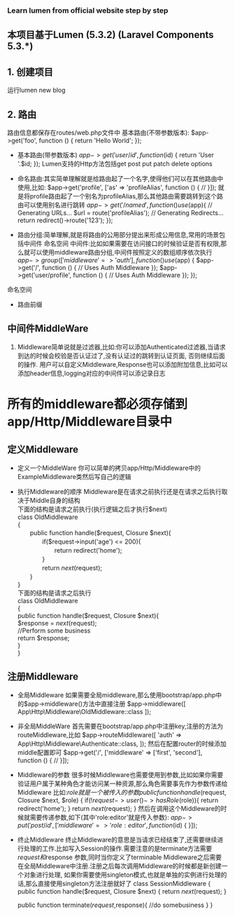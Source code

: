 ### Learn lumen from official website step by step 
## 本项目基于Lumen (5.3.2) (Laravel Components 5.3.*)

## 1. 创建项目
运行lumen new blog

## 2. 路由
路由信息都保存在routes/web.php文件中
基本路由(不带参数版本):
$app->get('foo', function () {
    return 'Hello World';
});
* 基本路由(带参数版本)
$app->get('user/{id}', function ($id) {
    return 'User '.$id;
});
Lumen支持的Http方法包括get post put patch delete options

* 命名路由:其实简单理解就是给路由起了一个名字,使得他们可以在其他路由中使用,比如:
$app->get('profile', ['as' => 'profileAlias', function () {
    //
}]);
就是将profile路由起了一个别名为profileAlias,那么其他路由需要跳转到这个路由可以使用别名进行跳转
$app->get('/named',function () use ($app){
    // Generating URLs...
    $url = route('profileAlias');
    // Generating Redirects...
    return redirect()->route('123');
});

* 路由分组:简单理解,就是将路由的公用部分提出来形成公用信息,常用的场景包括中间件 命名空间 
中间件:比如如果需要在访问接口的时候验证是否有权限,那么就可以使用middleware路由分组,中间件按照定义的数组顺序依次执行
$app->group(['middleware' => 'auth'], function () use ($app) {
    $app->get('/', function ()    {
        // Uses Auth Middleware
    });
    $app->get('user/profile', function () {
        // Uses Auth Middleware
    });
});

命名空间


* 路由前缀

## 中间件MiddleWare
1. Middleware简单说就是过滤器,比如:你可以添加Authenticated过滤器,当请求到达的时候会校验是否认证过了,没有认证过的跳转到认证页面,
否则继续后面的操作.
用户可以自定义Middleware,Response也可以添加附加信息,比如可以添加header信息,logging对应的中间件可以添记录日志
# 所有的middleware都必须存储到app/Http/Middleware目录中

## 定义Middleware
* 定义一个MiddleWare 
你可以简单的拷贝app/Http/Middleware中的ExampleMiddleware类然后写自己的逻辑

* 执行Middleware的顺序
Middleware是在请求之前执行还是在请求之后执行取决于Middle自身的结构  
下面的结构是请求之前执行(执行逻辑之后才执行$next)  
class OldMiddleware  
{  
　　public function handle($request, Closure $next){  
　　　　if($request->input('age') <= 200){  
　　　　　　return redirect('home');  
　　　　}  
　　　　return $next($request);  
　　}  
}  
下面的结构是请求之后执行  
    class OldMiddleware  
{  
    public function handle($request, Closure $next){  
        $response = $next($request);  
        //Perform some business  
        return $response;  
    }  
}

## 注册Middleware
* 全局Middleware
如果需要全局middleware,那么使用bootstrap/app.php中的$app->middleware()方法中直接注册
$app->middleware([
    App\Http\Middleware\OldMiddleware::class
]);

* 非全局MiddleWare
首先需要在bootstrap/app.php中注册key,注册的方法为routeMiddleware,比如
$app->routeMiddleware([
     'auth' => App\Http\Middleware\Authenticate::class,
]);
然后在配置router的时候添加middle配置即可
$app->get('/', ['middleware' => ['first', 'second'], function () {
    //
}]);

* Middleware的参数
很多时候Middleware也需要使用到参数,比如如果你需要验证用户属于某种角色才能访问某一种资源,那么角色需要事先作为参数传递给Middleware
比如:$role就是一个被传入的参数
public function handle($request, Closure $next, $role)
{
    if(!$request->user()->hasRole($role)){
        return redirect('home');
    }
    return $next($request);
}
然后在调用这个Middleware的时候就需要传递参数,如下(其中'role:editor'就是传入参数):
$app->put('post/{id}', ['middleware' => 'role:editor', function ($id) {
}]);

* 终止Middleware
终止Middleware的意思是当请求已经结束了,还需要继续进行处理的工作.比如写入Session的操作.需要注意的是terminate方法需要$request和$response
参数,同时当你定义了terminable Middleware之后需要在全局Middleware中注册.注册之后每次调用Middleware的时候都是新创建一个对象进行处理,
如果你需要使用singleton模式,也就是单独的实例进行处理的话,那么直接使用singleton方法注册就好了
class SessionMiddleware
{
    public function handle($request, Closure $next)
    {
        return $next($request);
    }

    public function terminate($request,$response){
        //do somebusiness
    }
}